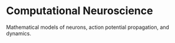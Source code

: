 # Computational Neuroscience
Mathematical models of neurons, action potential propagation, and dynamics.
